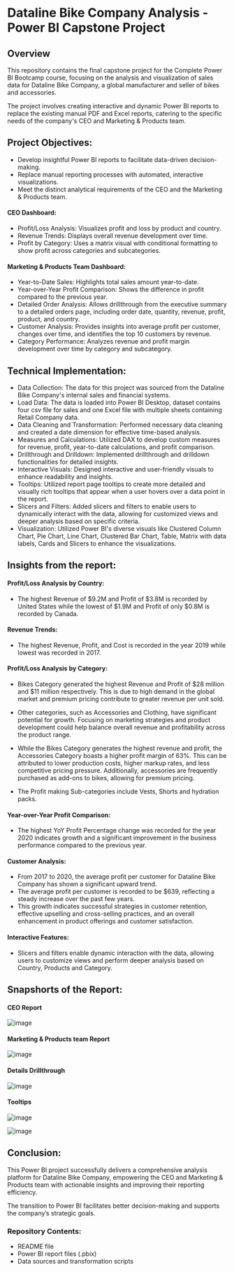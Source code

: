 # Dataline Bike Company Analysis - Power BI Capstone Project

## Overview
This repository contains the final capstone project for the Complete Power BI Bootcamp course, focusing on the analysis and visualization of sales data for Dataline Bike Company, a global manufacturer and seller of bikes and accessories. 

The project involves creating interactive and dynamic Power BI reports to replace the existing manual PDF and Excel reports, catering to the specific needs of the company's CEO and Marketing & Products team.

## Project Objectives:

- Develop insightful Power BI reports to facilitate data-driven decision-making.
- Replace manual reporting processes with automated, interactive visualizations.
- Meet the distinct analytical requirements of the CEO and the Marketing & Products team.

#### CEO Dashboard:

- Profit/Loss Analysis: Visualizes profit and loss by product and country.
- Revenue Trends: Displays overall revenue development over time.
- Profit by Category: Uses a matrix visual with conditional formatting to show profit across categories and subcategories.

#### Marketing & Products Team Dashboard:

- Year-to-Date Sales: Highlights total sales amount year-to-date.
- Year-over-Year Profit Comparison: Shows the difference in profit compared to the previous year.
- Detailed Order Analysis: Allows drillthrough from the executive summary to a detailed orders page, including order date, quantity, revenue, profit, product, and country.
- Customer Analysis: Provides insights into average profit per customer, changes over time, and identifies the top 10 customers by revenue.
- Category Performance: Analyzes revenue and profit margin development over time by category and subcategory.


## Technical Implementation:

- Data Collection: The data for this project was sourced from the Dataline Bike Company's internal sales and financial systems. 
- Load Data: The data is loaded into Power BI Desktop, dataset contains four csv file for sales and one Excel file with multiple sheets containing Retail Company data.
- Data Cleaning and Transformation: Performed necessary data cleaning and created a date dimension for effective time-based analysis.
- Measures and Calculations: Utilized DAX to develop custom measures for revenue, profit, year-to-date calculations, and profit comparison.
- Drillthrough and Drilldown: Implemented drillthrough and drilldown functionalities for detailed insights.
- Interactive Visuals: Designed interactive and user-friendly visuals to enhance readability and insights.
- Tooltips: Utilized report page tooltips to create more detailed and visually rich tooltips that appear when a user hovers over a data point in the report. 
- Slicers and Filters: Added slicers and filters to enable users to dynamically interact with the data, allowing for customized views and deeper analysis based on specific criteria.
- Visualization: Utilized Power BI's diverse visuals like Clustered Column Chart, Pie Chart, Line Chart, Clustered Bar Chart, Table, Matrix with data labels, Cards and Slicers to enhance the visualizations.

## Insights from the report:

#### Profit/Loss Analysis by Country:
- The highest Revenue of $9.2M and Profit of $3.8M is recorded by United States while the lowest of $1.9M and Profit of only $0.8M is recorded by Canada.

#### Revenue Trends:
- The highest Revenue, Profit, and Cost is recorded in the year 2019 while lowest was recorded in 2017.


#### Profit/Loss Analysis by Category:

- Bikes Category generated the highest Revenue and Profit of $28 million and $11 million respectively. This is due to high demand in the global market and premium pricing contribute to greater revenue per unit sold.

- Other categories, such as Accessories and Clothing, have significant potential for growth. Focusing on marketing strategies and product development could help balance overall revenue and profitability across the product range.

- While the Bikes Category generates the highest revenue and profit, the Accessories Category boasts a higher profit margin of 63%. This can be attributed to lower production costs, higher markup rates, and less competitive pricing pressure. Additionally, accessories are frequently purchased as add-ons to bikes, allowing for premium pricing. 

- The Profit making Sub-categories include Vests, Shorts and hydration packs.


#### Year-over-Year Profit Comparison:

- The highest YoY Profit Percentage change was recorded for the year 2020 indicates growth and a significant improvement in the business performance compared to the previous year. 


#### Customer Analysis:

- From 2017 to 2020, the average profit per customer for Dataline Bike Company has shown a significant upward trend. 
- The average profit per customer is recorded to be $639, reflecting a steady increase over the past few years. 
- This growth indicates successful strategies in customer retention, effective upselling and cross-selling practices, and an overall enhancement in product offerings and customer satisfaction. 



#### Interactive Features:

- Slicers and filters enable dynamic interaction with the data, allowing users to customize views and perform deeper analysis based on Country, Products and Category.

## Snapshorts of the Report:

#### CEO Report
![image](https://github.com/noor2560/Dataline-Bike-Company-Analysis/assets/108732316/13514740-e073-4dde-8062-b8b85ad01d1d)

#### Marketing & Products team Report
![image](https://github.com/noor2560/Dataline-Bike-Company-Analysis/assets/108732316/2760dd9b-27b1-4989-81d5-7434a1fb9c3c)

#### Details Drillthrough
![image](https://github.com/noor2560/Dataline-Bike-Company-Analysis/assets/108732316/a97f5938-12e9-4ca5-b35c-b838ee42390c)

#### Tooltips

![image](https://github.com/noor2560/Dataline-Bike-Company-Analysis/assets/108732316/64fb35c7-a72a-47fc-8bec-1ccbcafd87bd)

![image](https://github.com/noor2560/Dataline-Bike-Company-Analysis/assets/108732316/8bda7244-1163-4ee6-8092-ffe83952e1a2)


## Conclusion:
This Power BI project successfully delivers a comprehensive analysis platform for Dataline Bike Company, empowering the CEO and Marketing & Products team with actionable insights and improving their reporting efficiency. 

The transition to Power BI facilitates better decision-making and supports the company’s strategic goals.


### Repository Contents:

- README file 
- Power BI report files (.pbix)
- Data sources and transformation scripts














        

